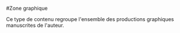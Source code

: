 #Zone graphique
<p>Ce type de contenu regroupe l'ensemble des productions graphiques manuscrites de l'auteur.</p>